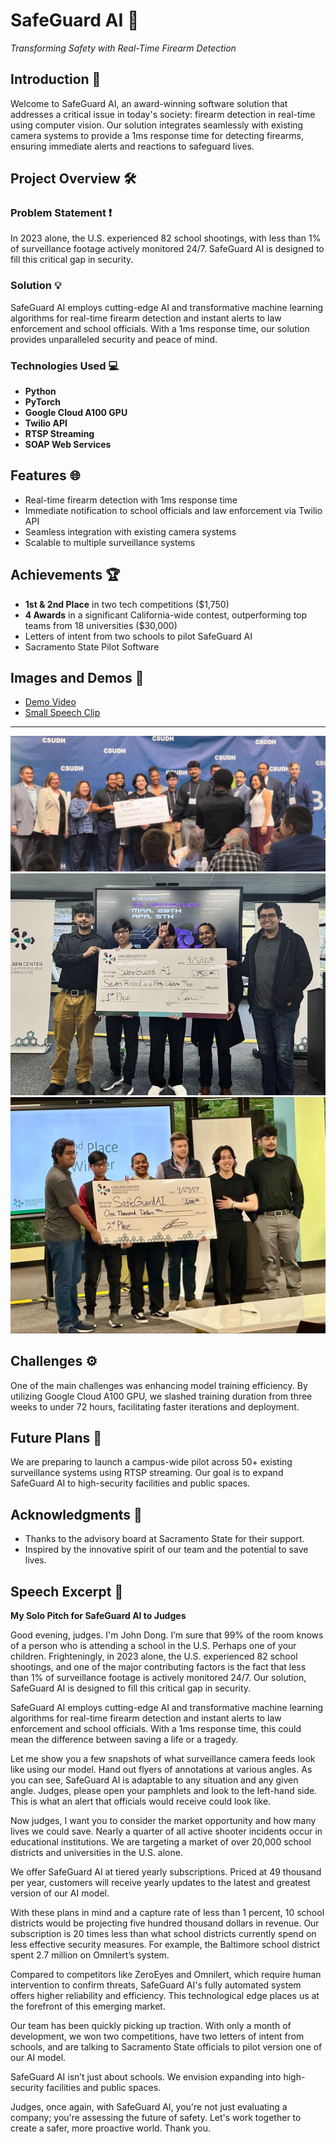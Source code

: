 # SafeGuard AI 🚀
_Transforming Safety with Real-Time Firearm Detection_

## Introduction 🌟
Welcome to SafeGuard AI, an award-winning software solution that addresses a critical issue in today's society: firearm detection in real-time using computer vision. Our solution integrates seamlessly with existing camera systems to provide a 1ms response time for detecting firearms, ensuring immediate alerts and reactions to safeguard lives. 

## Project Overview 🛠️
### Problem Statement ❗
In 2023 alone, the U.S. experienced 82 school shootings, with less than 1% of surveillance footage actively monitored 24/7. SafeGuard AI is designed to fill this critical gap in security.

### Solution 💡
SafeGuard AI employs cutting-edge AI and transformative machine learning algorithms for real-time firearm detection and instant alerts to law enforcement and school officials. With a 1ms response time, our solution provides unparalleled security and peace of mind.

### Technologies Used 💻
- **Python**
- **PyTorch**
- **Google Cloud A100 GPU**
- **Twilio API**
- **RTSP Streaming**
- **SOAP Web Services**

## Features 🌐
- Real-time firearm detection with 1ms response time
- Immediate notification to school officials and law enforcement via Twilio API
- Seamless integration with existing camera systems
- Scalable to multiple surveillance systems

## Achievements 🏆
- **1st & 2nd Place** in two tech competitions ($1,750)
- **4 Awards** in a significant California-wide contest, outperforming top teams from 18 universities ($30,000)
- Letters of intent from two schools to pilot SafeGuard AI
- Sacramento State Pilot Software

## Images and Demos 📸
- [Demo Video](https://streamable.com/o5kjw6)
- [Small Speech Clip](https://www.linkedin.com/posts/jsdwrld_on-march-29th-i-rallied-a-team-of-brilliant-activity-7193428879351447552-AL7x?utm_source=share&utm_medium=member_desktop)
---------------------------
![California Wide Competition Award](https://github.com/JSDWRLD/SafeGuard-AI/blob/main/California%20Wide%20Competition%20Winning.jpg)
![1st Hackathon Winning Award](https://github.com/JSDWRLD/SafeGuard-AI/blob/main/1st%20Place%20Hackathon%20Win.jpg)
![2nd Competition Award](https://github.com/JSDWRLD/SafeGuard-AI/blob/main/2nd%20Competition.jpg)

## Challenges ⚙️
One of the main challenges was enhancing model training efficiency. By utilizing Google Cloud A100 GPU, we slashed training duration from three weeks to under 72 hours, facilitating faster iterations and deployment. 

## Future Plans 🚀
We are preparing to launch a campus-wide pilot across 50+ existing surveillance systems using RTSP streaming. Our goal is to expand SafeGuard AI to high-security facilities and public spaces.

## Acknowledgments 🙏
- Thanks to the advisory board at Sacramento State for their support.
- Inspired by the innovative spirit of our team and the potential to save lives. 

## Speech Excerpt 🎤
**My Solo Pitch for SafeGuard AI to Judges**

Good evening, judges. I'm John Dong. I’m sure that 99% of the room knows of a person who is attending a school in the U.S. Perhaps one of your children. Frighteningly, in 2023 alone, the U.S. experienced 82 school shootings, and one of the major contributing factors is the fact that less than 1% of surveillance footage is actively monitored 24/7. Our solution, SafeGuard AI is designed to fill this critical gap in security.

SafeGuard AI employs cutting-edge AI and transformative machine learning algorithms for real-time firearm detection and instant alerts to law enforcement and school officials. With a 1ms response time, this could mean the difference between saving a life or a tragedy.

Let me show you a few snapshots of what surveillance camera feeds look like using our model. Hand out flyers of annotations at various angles. As you can see, SafeGuard AI is adaptable to any situation and any given angle. Judges, please open your pamphlets and look to the left-hand side. This is what an alert that officials would receive could look like.

Now judges, I want you to consider the market opportunity and how many lives we could save. Nearly a quarter of all active shooter incidents occur in educational institutions. We are targeting a market of over 20,000 school districts and universities in the U.S. alone.

We offer SafeGuard AI at tiered yearly subscriptions. Priced at 49 thousand per year, customers will receive yearly updates to the latest and greatest version of our AI model.

With these plans in mind and a capture rate of less than 1 percent, 10 school districts would be projecting five hundred thousand dollars in revenue. Our subscription is 20 times less than what school districts currently spend on less effective security measures. For example, the Baltimore school district spent 2.7 million on Omnilert’s system.

Compared to competitors like ZeroEyes and Omnilert, which require human intervention to confirm threats, SafeGuard AI's fully automated system offers higher reliability and efficiency. This technological edge places us at the forefront of this emerging market.

Our team has been quickly picking up traction. With only a month of development, we won two competitions, have two letters of intent from schools, and are talking to Sacramento State officials to pilot version one of our AI model.

SafeGuard AI isn’t just about schools. We envision expanding into high-security facilities and public spaces.

Judges, once again, with SafeGuard AI, you're not just evaluating a company; you're assessing the future of safety. Let's work together to create a safer, more proactive world. Thank you.
